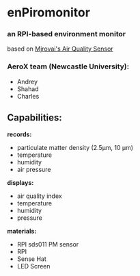 # enPiromonitor

### an RPI-based environment monitor 

based on [Mjrovai's Air Quality Sensor](https://github.com/Mjrovai/Python4DS/tree/master/RPi_Air_Quality_Sensor)
  
### AeroX team (Newcastle University):
  * Andrey
  * Shahad
  * Charles


## Capabilities:

**records:**
  * particulate matter density (2.5μm, 10 μm)
  * temperature
  * humidity
  * air pressure

**displays:**
  * air quality index
  * temperature 
  * humidity
  * pressure

**materials:**
  * RPI sds011 PM sensor 
  * RPI
  * Sense Hat
  * LED Screen



